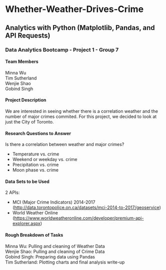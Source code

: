 # Whether-Weather-Drives-Crime
## Analytics with Python (Matplotlib, Pandas, and API Requests)
### Data Analytics Bootcamp - Project 1 - Group 7

#### Team Members
Minna Wu<br>
Tim Sutherland<br>
Wenjie Shao<br>
Gobind Singh<br>

#### Project Description 
We are interested in seeing whether there is a correlation weather and the number of major crimes commited. For this project, we decided to look at just the City of Toronto.
 
#### Research Questions to Answer 
Is there a correlation between weather and major crimes?<br>
- Temperature vs. crime
- Weekend or weekday vs. crime
- Precipitation vs. crime
- Moon phase vs. crime

#### Data Sets to be Used
2 APIs:
- MCI (Major Crime Indicators) 2014-2017 (http://data.torontopolice.on.ca/datasets/mci-2014-to-2017/geoservice)
- World Weather Online (https://www.worldweatheronline.com/developer/premium-api-explorer.aspx)

#### Rough Breakdown of Tasks
Minna Wu: Pulling and cleaning of Weather Data<br>
Wenjie Shao: Pulling and cleaning of Crime Data<br>
Gobind Singh:  Preparing data using Pandas<br>
Tim Sutherland: Plotting charts and final analysis write-up<br>

